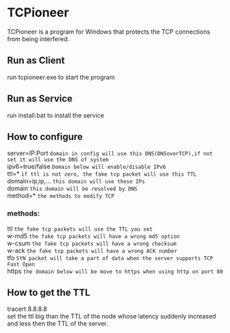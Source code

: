 # TCPioneer
TCPioneer is a program for Windows that protects the TCP connections from being interfered.

## Run as Client
run tcpioneer.exe to start the program
## Run as Service
run install.bat to install the service

## How to configure
  server=IP:Port         `domain in config will use this DNS(DNSoverTCP),if not set it will use the DNS of system`  
  ipv6=true/false        `Domain below will enable/disable IPv6`  
  ttl=*                  `if ttl is not zero, the fake tcp packet will use this TTL`  
  domain=ip,ip,...       `this domain will use these IPs`  
  domain                 `this domain will be resolved by DNS`  
  method=*               `the methods to modify TCP`
### methods:
  ttl                    `the fake tcp packets will use the TTL you set`  
  w-md5                  `the fake tcp packets will have a wrong md5 option`  
  w-csum                 `the fake tcp packets will have a wrong checksum`  
  w-ack                  `the fake tcp packets will have a wrong ACK number`  
  tfo                    `SYN packet will take a part of data when the server supports TCP Fast Open`  
  https                  `the domain below will be move to https when using http on port 80`  

## How to get the TTL
tracert 8.8.8.8  
set the ttl big than the TTL of the node whose latency suddenly increased and less then the TTL of the server.
